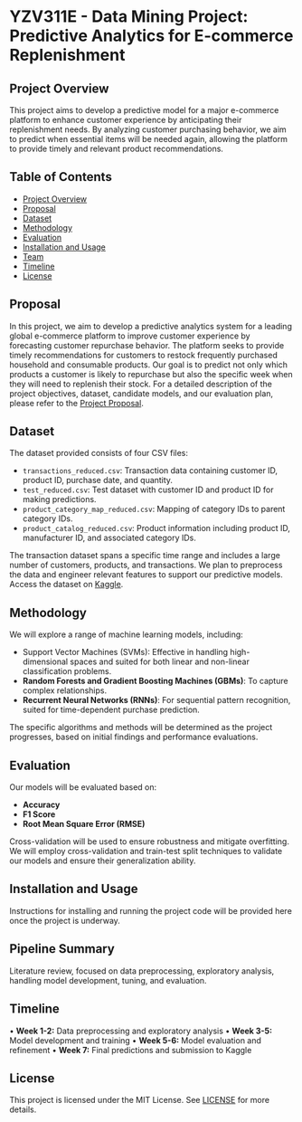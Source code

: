 
# YZV311E - Data Mining Project: Predictive Analytics for E-commerce Replenishment

## Project Overview
This project aims to develop a predictive model for a major e-commerce platform to enhance customer experience by anticipating their replenishment needs. By analyzing customer purchasing behavior, we aim to predict when essential items will be needed again, allowing the platform to provide timely and relevant product recommendations.

## Table of Contents
* [Project Overview](#project-overview)
* [Proposal](#proposal)
* [Dataset](#dataset)
* [Methodology](#methodology)
* [Evaluation](#evaluation)
* [Installation and Usage](#installation-and-usage)
* [Team](#team)
* [Timeline](#timeline)
* [License](#license)

## Proposal
In this project, we aim to develop a predictive analytics system for a leading global e-commerce platform to improve customer experience by forecasting customer repurchase behavior. The platform seeks to provide timely recommendations for customers to restock frequently purchased household and consumable products. Our goal is to predict not only which products a customer is likely to repurchase but also the specific week when they will need to replenish their stock. For a detailed description of the project objectives, dataset, candidate models, and our evaluation plan, please refer to the [Project Proposal](https://github.com/umutcalikkasap/YZV311_2425_150210721_150210336/blob/main/Proposal.md).

## Dataset
The dataset provided consists of four CSV files:
- `transactions_reduced.csv`: Transaction data containing customer ID, product ID, purchase date, and quantity.
- `test_reduced.csv`: Test dataset with customer ID and product ID for making predictions.
- `product_category_map_reduced.csv`: Mapping of category IDs to parent category IDs.
- `product_catalog_reduced.csv`: Product information including product ID, manufacturer ID, and associated category IDs.

The transaction dataset spans a specific time range and includes a large number of customers, products, and transactions. We plan to preprocess the data and engineer relevant features to support our predictive models. Access the dataset on [Kaggle](link-to-kaggle-competition).

## Methodology
We will explore a range of machine learning models, including:
- Support Vector Machines (SVMs): Effective in handling high-dimensional spaces and suited for both linear and non-linear classification problems.
- **Random Forests and Gradient Boosting Machines (GBMs)**: To capture complex relationships.
- **Recurrent Neural Networks (RNNs)**: For sequential pattern recognition, suited for time-dependent purchase prediction.

The specific algorithms and methods will be determined as the project progresses, based on initial findings and performance evaluations.

## Evaluation
Our models will be evaluated based on:
- **Accuracy**
- **F1 Score**
- **Root Mean Square Error (RMSE)**

Cross-validation will be used to ensure robustness and mitigate overfitting. We will employ cross-validation and train-test split techniques to validate our models and ensure their generalization ability.

## Installation and Usage
Instructions for installing and running the project code will be provided here once the project is underway.

## Pipeline Summary
Literature review, focused on data preprocessing, exploratory analysis, handling model development, tuning, and evaluation.

## Timeline
• **Week 1-2:** Data preprocessing and exploratory analysis
• **Week 3-5:** Model development and training
• **Week 5-6:** Model evaluation and refinement
• **Week 7:** Final predictions and submission to Kaggle

## License
This project is licensed under the MIT License. See [LICENSE]([link-to-license-file](https://github.com/umutcalikkasap/YZV311_2425_150210721_150210336/blob/main/LICENSE)) for more details.
